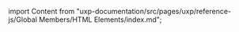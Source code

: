 
import Content from "uxp-documentation/src/pages/uxp/reference-js/Global Members/HTML Elements/index.md";

<Content query="product=photoshop"/>
